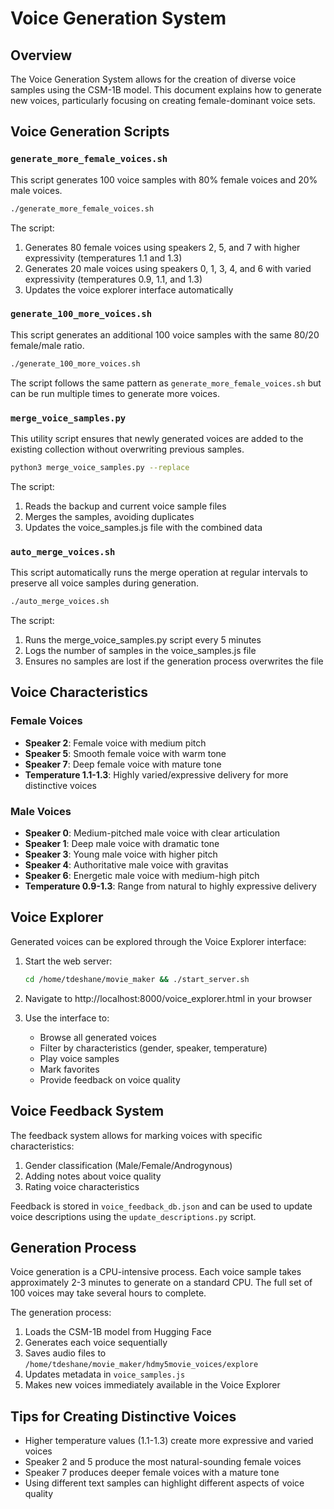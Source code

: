 # Voice Generation System

## Overview
The Voice Generation System allows for the creation of diverse voice samples using the CSM-1B model. This document explains how to generate new voices, particularly focusing on creating female-dominant voice sets.

## Voice Generation Scripts

### `generate_more_female_voices.sh`
This script generates 100 voice samples with 80% female voices and 20% male voices.

```bash
./generate_more_female_voices.sh
```

The script:
1. Generates 80 female voices using speakers 2, 5, and 7 with higher expressivity (temperatures 1.1 and 1.3)
2. Generates 20 male voices using speakers 0, 1, 3, 4, and 6 with varied expressivity (temperatures 0.9, 1.1, and 1.3)
3. Updates the voice explorer interface automatically

### `generate_100_more_voices.sh`
This script generates an additional 100 voice samples with the same 80/20 female/male ratio.

```bash
./generate_100_more_voices.sh
```

The script follows the same pattern as `generate_more_female_voices.sh` but can be run multiple times to generate more voices.

### `merge_voice_samples.py`
This utility script ensures that newly generated voices are added to the existing collection without overwriting previous samples.

```bash
python3 merge_voice_samples.py --replace
```

The script:
1. Reads the backup and current voice sample files
2. Merges the samples, avoiding duplicates
3. Updates the voice_samples.js file with the combined data

### `auto_merge_voices.sh`
This script automatically runs the merge operation at regular intervals to preserve all voice samples during generation.

```bash
./auto_merge_voices.sh
```

The script:
1. Runs the merge_voice_samples.py script every 5 minutes
2. Logs the number of samples in the voice_samples.js file
3. Ensures no samples are lost if the generation process overwrites the file

## Voice Characteristics

### Female Voices
- **Speaker 2**: Female voice with medium pitch
- **Speaker 5**: Smooth female voice with warm tone
- **Speaker 7**: Deep female voice with mature tone
- **Temperature 1.1-1.3**: Highly varied/expressive delivery for more distinctive voices

### Male Voices
- **Speaker 0**: Medium-pitched male voice with clear articulation
- **Speaker 1**: Deep male voice with dramatic tone
- **Speaker 3**: Young male voice with higher pitch
- **Speaker 4**: Authoritative male voice with gravitas
- **Speaker 6**: Energetic male voice with medium-high pitch
- **Temperature 0.9-1.3**: Range from natural to highly expressive delivery

## Voice Explorer
Generated voices can be explored through the Voice Explorer interface:

1. Start the web server:
   ```bash
   cd /home/tdeshane/movie_maker && ./start_server.sh
   ```

2. Navigate to http://localhost:8000/voice_explorer.html in your browser

3. Use the interface to:
   - Browse all generated voices
   - Filter by characteristics (gender, speaker, temperature)
   - Play voice samples
   - Mark favorites
   - Provide feedback on voice quality

## Voice Feedback System
The feedback system allows for marking voices with specific characteristics:

1. Gender classification (Male/Female/Androgynous)
2. Adding notes about voice quality
3. Rating voice characteristics

Feedback is stored in `voice_feedback_db.json` and can be used to update voice descriptions using the `update_descriptions.py` script.

## Generation Process
Voice generation is a CPU-intensive process. Each voice sample takes approximately 2-3 minutes to generate on a standard CPU. The full set of 100 voices may take several hours to complete.

The generation process:
1. Loads the CSM-1B model from Hugging Face
2. Generates each voice sequentially
3. Saves audio files to `/home/tdeshane/movie_maker/hdmy5movie_voices/explore`
4. Updates metadata in `voice_samples.js`
5. Makes new voices immediately available in the Voice Explorer

## Tips for Creating Distinctive Voices
- Higher temperature values (1.1-1.3) create more expressive and varied voices
- Speaker 2 and 5 produce the most natural-sounding female voices
- Speaker 7 produces deeper female voices with a mature tone
- Using different text samples can highlight different aspects of voice quality 